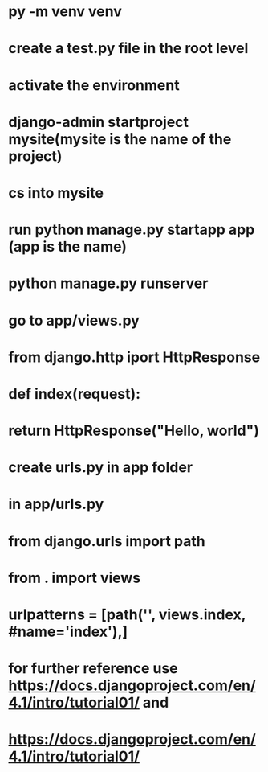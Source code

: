 # py -m venv venv
# create a test.py file in the root level
# activate the environment
# django-admin startproject mysite(mysite is the name of the project)
# cs into mysite
# run python manage.py startapp app (app is the name)
# python manage.py runserver
# go to app/views.py 
# from django.http iport HttpResponse
# def index(request):
# return HttpResponse("Hello, world") 
# create urls.py in app folder
# in app/urls.py
# from django.urls import path
# from . import views
# urlpatterns = [path('', views.index, #name='index'),] 
# for further reference use https://docs.djangoproject.com/en/4.1/intro/tutorial01/ and
# https://docs.djangoproject.com/en/4.1/intro/tutorial01/